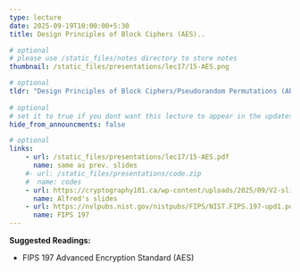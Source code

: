 ```yaml
---
type: lecture
date: 2025-09-19T10:00:00+5:30
title: Design Principles of Block Ciphers (AES)..

# optional
# please use /static_files/notes directory to store notes
thumbnail: /static_files/presentations/lec17/15-AES.png

# optional
tldr: "Design Principles of Block Ciphers/Pseudorandom Permutations (AES)"
  
# optional
# set it to true if you dont want this lecture to appear in the updates section
hide_from_announcments: false

# optional
links: 
    - url: /static_files/presentations/lec17/15-AES.pdf
      name: same as prev. slides
    #- url: /static_files/presentations/code.zip
    #  name: codes
    - url: https://cryptography101.ca/wp-content/uploads/2025/09/V2-slides-Crypto101.pdf
      name: Alfred's slides
    - url: https://nvlpubs.nist.gov/nistpubs/FIPS/NIST.FIPS.197-upd1.pdf
      name: FIPS 197
---
```

<!-- Other additional contents using markdown -->
**Suggested Readings:**

- FIPS 197 Advanced Encryption Standard (AES)